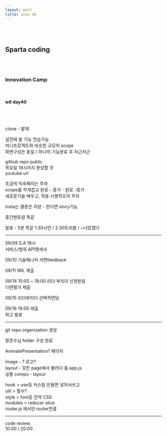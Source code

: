 ```yaml
---
layout: post
title: inno 40
---
```


<br><br>

## Sparta coding

<br><br>

### Innovation Camp

<br>

#### w6 day40

<br><br>

clone - 발제

실전에 쓸 기능 연습가능<br>
미니프로젝트와 비슷한 규모의 scope<br>
화면구성은 동일 / 하나의 기능완료 후 차근차근

github repo public<br>
목요일 19시까지 완성할 것<br>
youtube url

조금씩 익숙해지는 주차<br>
scope를 작게잡고 완료 - 증가 - 완료 -증가<br>
새로운기술 배우고, 적용 시행착오의 주차

insta는 클론은 지양 - 한다면 story기능

중간멘토링 똑같

발표 - 5분 똑같 1:30시연 / 2:30트러블 / ~나았겠다

---

09/09 S.A 19시<br>
서비스/범위 API명세서<br>

09/10 기술매니저 서면feedback<br>

09/11 WIL 제출<br>

09/14 10:00 ~ 18:00 리더 부리더 신청받음<br>
다면평가 제출<br>

09/15 리더부리더 선택적면담<br>

09/16 19:00 제출<br>
회고 발표

---

git repo organization 생성

황준수님 folder 구성 완료

AnimatePresentation? 페이지

image - ? 로고?<br>
layout - 모든 page에서 불러다 씀 app.js<br>
공통 compo - layout

hook > use등 커스텀 만들면 넣어서쓰고<br>
util > 함수?<br>
style > font등 전역 CSS<br>
modules > reducer slice<br>
router.js 에서만 router연결

---

code review<br>
10:00 / 20:00
